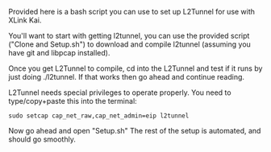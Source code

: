 Provided here is a bash script you can use to set up L2Tunnel for use with XLink Kai.

You'll want to start with getting l2tunnel, you can use the provided script ("Clone and Setup.sh") to download and compile l2tunnel (assuming you have git and libpcap installed).

Once you get L2Tunnel to compile, cd into the L2Tunnel and test if it runs by just doing ./l2tunnel. If that works then go ahead and continue reading.

L2Tunnel needs special privileges to operate properly. You need to type/copy+paste this into the terminal: 

`sudo setcap cap_net_raw,cap_net_admin=eip l2tunnel`

Now go ahead and open "Setup.sh" The rest of the setup is automated, and should go smoothly.
